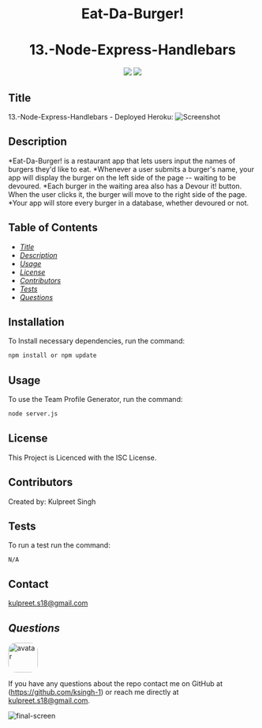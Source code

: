 <h1 align="center">Eat-Da-Burger!</h1>

<h1 align="center">13.-Node-Express-Handlebars</h1>
<p align="center" margin="50px">
    <a>
    <img src="https://img.shields.io/badge/Creator-KSingh-orange"/>
    </a>
    <a>
    <img src="https://img.shields.io/badge/Student-SMU-red"/>
    </a>
</p>

## Title
13.-Node-Express-Handlebars - Deployed Heroku: 
![Screenshot](https://github.com/ksingh-1/)

## Description
*Eat-Da-Burger! is a restaurant app that lets users input the names of burgers they'd like to eat.
*Whenever a user submits a burger's name, your app will display the burger on the left side of the page -- waiting to be devoured.
*Each burger in the waiting area also has a Devour it! button. When the user clicks it, the burger will move to the right side of the page.
*Your app will store every burger in a database, whether devoured or not.

## Table of Contents
* *[Title](#title)*
* *[Description](#description)*
* *[Usage](#usage)*
* *[License](#license)*
* *[Contributors](#contributors)*
* *[Tests](#tests)*
* *[Questions](#questions)*


## Installation
To Install necessary dependencies, run the command:
```sh
npm install or npm update
```

## Usage
To use the Team Profile Generator, run the command:
```sh
node server.js
```

## License
This Project is Licenced with the ISC License.


## Contributors
Created by:
Kulpreet Singh

## Tests
To run a test run the command:
```
N/A
```

## Contact
kulpreet.s18@gmail.com


## *Questions*
<img src="https://avatars1.githubusercontent.com/u/62266210?v=4" alt="avatar" style="border-radius: 15px" width="60"/>

If you have any questions about the repo contact me on GitHub at (https://github.com/ksingh-1)
or reach me directly at <kulpreet.s18@gmail.com>.

![final-screen](https://github.com/ksingh-1/)